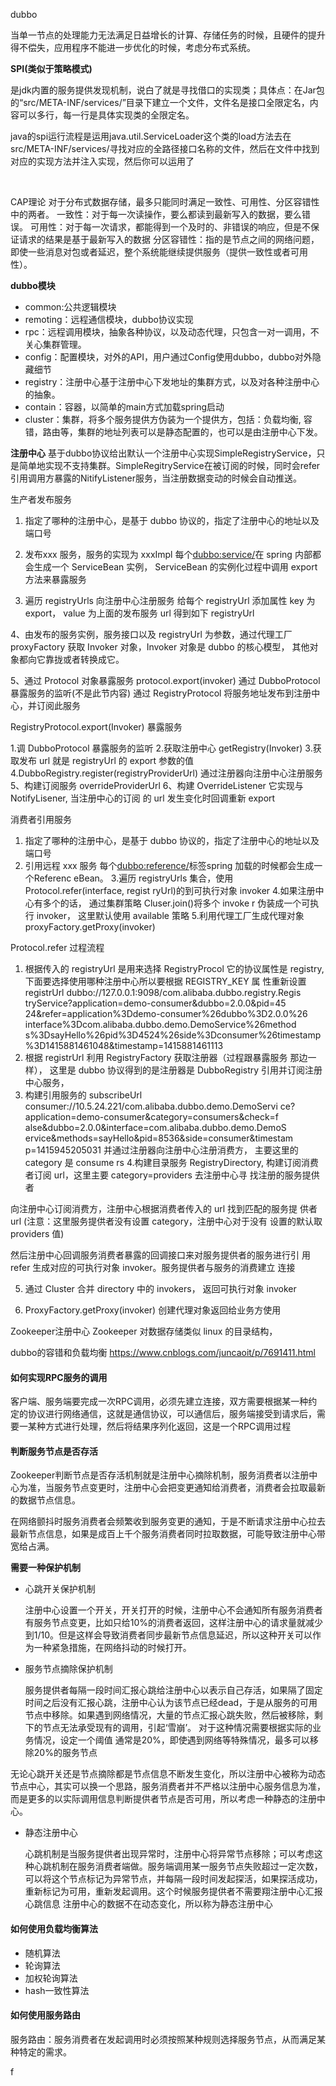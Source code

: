 dubbo

当单一节点的处理能力无法满足日益增长的计算、存储任务的时候，且硬件的提升得不偿失，应用程序不能进一步优化的时候，考虑分布式系统。

**SPI(类似于策略模式)**

​    是jdk内置的服务提供发现机制，说白了就是寻找借口的实现类；具体点：在Jar包的“src/META-INF/services/”目录下建立一个文件，文件名是接口全限定名，内容可以多行，每一行是具体实现类的全限定名。

​      java的spi运行流程是运用java.util.ServiceLoader这个类的load方法去在src/META-INF/services/寻找对应的全路径接口名称的文件，然后在文件中找到对应的实现方法并注入实现，然后你可以运用了



​	

CAP理论
对于分布式数据存储，最多只能同时满足一致性、可用性、分区容错性中的两者。
一致性：对于每一次读操作，要么都读到最新写入的数据，要么错误。
可用性：对于每一次请求，都能得到一个及时的、非错误的响应，但是不保证请求的结果是基于最新写入的数据
分区容错性：指的是节点之间的网络问题，即使一些消息对包或者延迟，整个系统能继续提供服务（提供一致性或者可用性）。

**dubbo模块**

* common:公共逻辑模块
* remoting：远程通信模块，dubbo协议实现
* rpc：远程调用模块，抽象各种协议，以及动态代理，只包含一对一调用，不关心集群管理。
* config：配置模块，对外的API，用户通过Config使用dubbo，dubbo对外隐藏细节
* registry：注册中心基于注册中心下发地址的集群方式，以及对各种注册中心的抽象。
* contain：容器，以简单的main方式加载spring启动
* cluster：集群，将多个服务提供方伪装为一个提供方，包括：负载均衡, 容错，路由等，集群的地址列表可以是静态配置的，也可以是由注册中心下发。



**注册中心**
基于dubbo协议给出默认一个注册中心实现SimpleRegistryService，只是简单地实现不支持集群。SimpleRegitryService在被订阅的时候，同时会refer引用调用方暴露的NitifyListener服务，当注册数据变动的时候会自动推送。

生产者发布服务
1. 指定了哪种的注册中心，是基于 dubbo 协议的，指定了注册中心的地址以及
端口号

2. 发布xxx 服务，服务的实现为 xxxImpl
每个<dubbo:service/>在 spring 内部都会生成一个 ServiceBean 实例，
ServiceBean 的实例化过程中调用 export 方法来暴露服务

3. 遍历 registryUrls 向注册中心注册服务
给每个 registryUrl 添加属性 key 为 export， value 为上面的发布服务
url 得到如下 registryUrl

4、由发布的服务实例，服务接口以及 registryUrl 为参数，通过代理工厂
proxyFactory 获取 Invoker 对象，Invoker 对象是 dubbo 的核心模型，
其他对象都向它靠拢或者转换成它。

5、通过 Protocol 对象暴露服务 protocol.export(invoker)
通过 DubboProtocol 暴露服务的监听(不是此节内容)
通过 RegistryProtocol 将服务地址发布到注册中心，并订阅此服务

RegistryProtocol.export(Invoker) 暴露服务

1.调 DubboProtocol 暴露服务的监听
2.获取注册中心 getRegistry(Invoker)
3.获取发布 url 就是 registryUrl 的 export 参数的值
4.DubboRegistry.register(registryProviderUrl)
通过注册器向注册中心注册服务
5、构建订阅服务 overrideProviderUrl
6、构建 OverrideListener 它实现与 NotifyLisener, 当注册中心的订阅
的 url 发生变化时回调重新 export


消费者引用服务
1. 指定了哪种的注册中心，是基于 dubbo 协议的，指定了注册中心的地址以及
端口号
2. 引用远程 xxx 服务
每个<dubbo:reference/>标签spring 加载的时候都会生成一个Referenc
eBean。
3.遍历 registryUrls 集合，使用 Protocol.refer(interface, regist
ryUrl)的到可执行对象 invoker
4.如果注册中心有多个的话， 通过集群策略 Cluser.join()将多个 invoke
r 伪装成一个可执行 invoker， 这里默认使用 available 策略
5.利用代理工厂生成代理对象 proxyFactory.getProxy(invoker)

Protocol.refer 过程流程
1. 根据传入的 registryUrl 是用来选择 RegistryProcol 它的协议属性是
registry, 下面要选择使用哪种注册中心所以要根据 REGISTRY_KEY 属
性重新设置 registrUrl
dubbo://127.0.0.1:9098/com.alibaba.dubbo.registry.Regis
tryService?application=demo-consumer&dubbo=2.0.0&pid=45
24&refer=application%3Ddemo-consumer%26dubbo%3D2.0.0%26
interface%3Dcom.alibaba.dubbo.demo.DemoService%26method
s%3DsayHello%26pid%3D4524%26side%3Dconsumer%26timestamp
%3D1415881461048&timestamp=1415881461113
2. 根据 registrUrl 利用 RegistryFactory 获取注册器（过程跟暴露服务
那边一样）， 这里是 dubbo 协议得到的是注册器是 DubboRegistry
引用并订阅注册中心服务，
3. 构建引用服务的 subscribeUrl
consumer://10.5.24.221/com.alibaba.dubbo.demo.DemoServi
ce?application=demo-consumer&category=consumers&check=f
alse&dubbo=2.0.0&interface=com.alibaba.dubbo.demo.DemoS
ervice&methods=sayHello&pid=8536&side=consumer&timestam
p=1415945205031
并通过注册器向注册中心注册消费方， 主要这里的 category 是 consume
rs
4.构建目录服务 RegistryDirectory,
构建订阅消费者订阅 url，这里主要 category=providers 去注册中心寻
找注册的服务提供者

向注册中心订阅消费方，注册中心根据消费者传入的 url 找到匹配的服务提
供者 url (注意：这里服务提供者没有设置 category，注册中心对于没有
设置的默认取 providers 值)

然后注册中心回调服务消费者暴露的回调接口来对服务提供者的服务进行引
用 refer 生成对应的可执行对象 invoker。服务提供者与服务的消费建立
连接

5. 通过 Cluster 合并 directory 中的 invokers， 返回可执行对象
invoker

6. ProxyFactory.getProxy(invoker) 创建代理对象返回给业务方使用


Zookeeper注册中心
Zookeeper 对数据存储类似 linux 的目录结构，

dubbo的容错和负载均衡
https://www.cnblogs.com/juncaoit/p/7691411.html





#### 如何实现RPC服务的调用

客户端、服务端要完成一次RPC调用，必须先建立连接，双方需要根据某一种约定的协议进行网络通信，这就是通信协议，可以通信后，服务端接受到请求后，需要一某种方式进行处理，然后将结果序列化返回，这是一个RPC调用过程



#### 判断服务节点是否存活

Zookeeper判断节点是否存活机制就是注册中心摘除机制，服务消费者以注册中心为准，当服务节点变更时，注册中心会把变更通知给消费者，消费者会拉取最新的数据节点信息。

在网络颤抖时服务消费者会频繁收到服务变更的通知，于是不断请求注册中心拉去最新节点信息，如果是成百上千个服务消费者同时拉取数据，可能导致注册中心带宽给占满。

**需要一种保护机制**

* 心跳开关保护机制

  注册中心设置一个开关，开关打开的时候，注册中心不会通知所有服务消费者有服务节点变更，比如只给10%的消费者返回，这样注册中心的请求量就减少到1/10。但是这样会导致消费者同步最新节点信息延迟，所以这种开关可以作为一种紧急措施，在网络抖动的时候打开。

* 服务节点摘除保护机制

  服务提供者每隔一段时间汇报心跳给注册中心以表示自己存活，如果隔了固定时间之后没有汇报心跳，注册中心认为该节点已经dead，于是从服务的可用节点中移除。如果遇到网络情况，大量的节点汇报心跳失败，然后被移除，剩下的节点无法承受现有的调用，引起‘雪崩’。 对于这种情况需要根据实际的业务情况，设定一个阈值 通常是20%，即使遇到网络等特殊情况，最多可以移除20%的服务节点 



无论心跳开关还是节点摘除都是节点信息不断发生变化，所以注册中心被称为动态节点中心，其实可以换一个思路，服务消费者并不严格以注册中心服务信息为准，而是更多的以实际调用信息判断提供者节点是否可用，所以考虑一种静态的注册中心。




* 静态注册中心

  心跳机制是当服务提供者出现异常时，注册中心将异常节点移除；可以考虑这种心跳机制在服务消费者端做。服务端调用某一服务节点失败超过一定次数，可以将这个节点标记为异常节点，并每隔一段时间发起探活，如果探活成功，重新标记为可用，重新发起调用。这个时候服务提供者不需要翔注册中心汇报心跳信息 注册中心的数据不在动态变化，所以称为静态注册中心



#### 如何使用负载均衡算法

* 随机算法
* 轮询算法
* 加权轮询算法
* hash一致性算法



#### 如何使用服务路由

服务路由：服务消费者在发起调用时必须按照某种规则选择服务节点，从而满足某种特定的需求。



f
